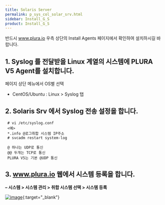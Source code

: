 ```yaml
---
title: Solaris Server
permalink: p_sys_col_solar_srv.html
sidebar: Install_G_S
product: Install_G_S
---
```


반드시 www.plura.io 우측 상단의 Install Agents 페이지에서 확인하여 설치하시길 바랍니다.

## 1. Syslog 를 전달받을 Linux 계열의 시스템에 PLURA V5 Agent를 설치합니다.

페이지 상단 메뉴에서 OS별 선택

 - CentOS/Ubuntu : Linux > Syslog 탭
 

## 2. Solaris Srv 에서 Syslog 전송 설정을 합니다.

     # vi /etc/syslog.conf
     <예>
     *.info @로그취합 시스템 IP주소
     # svcadm restart system-log

     @ 하나는 UDP로 통신
     @@ 두개는 TCP로 통신
     PLURA V5는 기본 @UDP 통신

## 3. www.plura.io 웹에서 시스템 등록을 합니다.
**– 시스템 > 시스템 관리 > 취합 시스템 선택 > 시스템 등록**

[![image](/docs/images/Ins_G/Solaris/Solaris_Srv.png)](/docs/images/Ins_G/Solaris/Solaris_Srv.png){:target="_blank"}